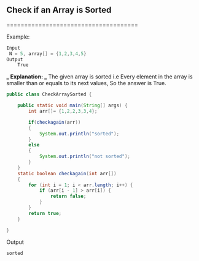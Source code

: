 ## Check if an Array is Sorted

=====================================

Example:

```java
Input
 N = 5, array[] = {1,2,3,4,5}
Output
    True
```

**_ Explanation: _**
The given array is sorted i.e Every element in the array is smaller than or equals to its next values, So the answer is True.

```java
public class CheckArraySorted {

	public static void main(String[] args) {
		int arr[]= {1,2,2,3,3,4};

		if(checkagain(arr))
		{
			System.out.println("sorted");
		}
		else
		{
			System.out.println("not sorted");
		}
	}
	static boolean checkagain(int arr[])
	{
		for (int i = 1; i < arr.length; i++) {
	        if (arr[i - 1] > arr[i]) {
	            return false;
	        }
	    }
		return true;
	}

}

```

Output

```java
sorted
```
